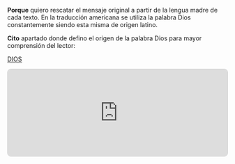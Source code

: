 **Porque** quiero rescatar el mensaje original a partir de la lengua madre de cada texto. En la traducción americana se utiliza la palabra Dios constantemente siendo esta misma de origen latino.

**Cito** apartado donde defino el origen de la palabra Dios para mayor comprensión del lector:

[DIOS](https://ajullier.github.io/Bible/Definitions/God)

<iframe src="https://ajullier.github.io/Bible/Definitions/God" width="100%" height="200px" style="border: 1px solid #ccc; border-radius: 8px;"></iframe>

